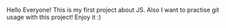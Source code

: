 Hello Everyone!
This is my first project about JS. Also I want to practise git usage with this project! 
Enjoy it :)
